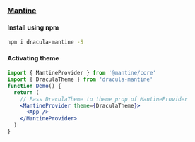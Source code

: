 ### [Mantine](https://mantine.dev/)

#### Install using npm

```bash
npm i dracula-mantine -S
```

#### Activating theme

```jsx
import { MantineProvider } from '@mantine/core'
import { DraculaTheme } from 'dracula-mantine'
function Demo() {
  return (
    // Pass DraculaTheme to theme prop of MantineProvider
    <MantineProvider theme={DraculaTheme}>
      <App />
    </MantineProvider>
  )
}
```
